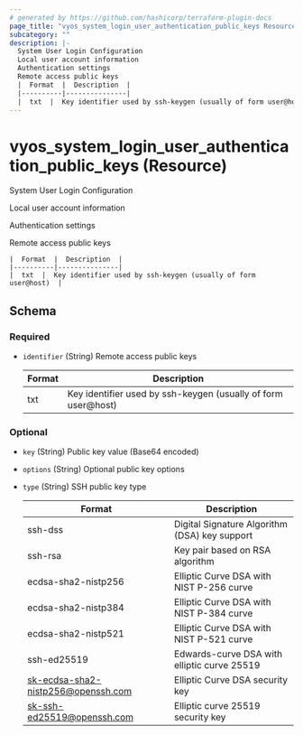 ```yaml
---
# generated by https://github.com/hashicorp/terraform-plugin-docs
page_title: "vyos_system_login_user_authentication_public_keys Resource - vyos"
subcategory: ""
description: |-
  System User Login Configuration
  Local user account information
  Authentication settings
  Remote access public keys
  |  Format  |  Description  |
  |----------|---------------|
  |  txt  |  Key identifier used by ssh-keygen (usually of form user@host)  |
---
```


# vyos_system_login_user_authentication_public_keys (Resource)

System User Login Configuration

Local user account information

Authentication settings

Remote access public keys

    |  Format  |  Description  |
    |----------|---------------|
    |  txt  |  Key identifier used by ssh-keygen (usually of form user@host)  |



<!-- schema generated by tfplugindocs -->
## Schema

### Required

- `identifier` (String) Remote access public keys

    |  Format  |  Description  |
    |----------|---------------|
    |  txt  |  Key identifier used by ssh-keygen (usually of form user@host)  |

### Optional

- `key` (String) Public key value (Base64 encoded)
- `options` (String) Optional public key options
- `type` (String) SSH public key type

    |  Format  |  Description  |
    |----------|---------------|
    |  ssh-dss  |  Digital Signature Algorithm (DSA) key support  |
    |  ssh-rsa  |  Key pair based on RSA algorithm  |
    |  ecdsa-sha2-nistp256  |  Elliptic Curve DSA with NIST P-256 curve  |
    |  ecdsa-sha2-nistp384  |  Elliptic Curve DSA with NIST P-384 curve  |
    |  ecdsa-sha2-nistp521  |  Elliptic Curve DSA with NIST P-521 curve  |
    |  ssh-ed25519  |  Edwards-curve DSA with elliptic curve 25519  |
    |  sk-ecdsa-sha2-nistp256@openssh.com  |  Elliptic Curve DSA security key  |
    |  sk-ssh-ed25519@openssh.com  |  Elliptic curve 25519 security key  |
